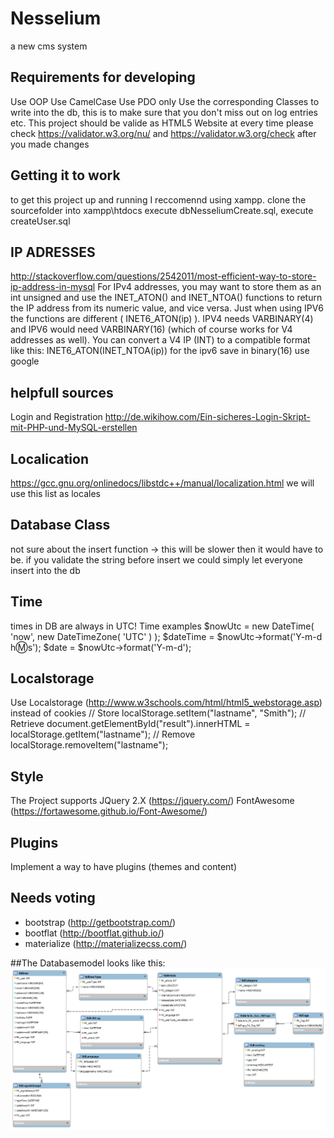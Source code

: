 # Nesselium
a new cms system

## Requirements for developing
Use OOP
Use CamelCase
Use PDO only
Use the corresponding Classes to write into the db, this is to make sure that you don't miss out on log entries etc.
This project should be valide as HTML5 Website at every time please check https://validator.w3.org/nu/ and https://validator.w3.org/check after you made changes

## Getting it to work
to get this project up and running I reccomennd using xampp.
clone the sourcefolder into xampp\htdocs
execute dbNesseliumCreate.sql, execute createUser.sql

## IP ADRESSES
http://stackoverflow.com/questions/2542011/most-efficient-way-to-store-ip-address-in-mysql
For IPv4 addresses, you may want to store them as an int unsigned and use the INET_ATON() and INET_NTOA() functions to return the IP address from its numeric value, and vice versa.
Just when using IPV6 the functions are different ( INET6_ATON(ip) ). IPV4 needs VARBINARY(4) and IPV6 would need VARBINARY(16) (which of course works for V4 addresses as well). You can convert a V4 IP (INT) to a compatible format like this: INET6_ATON(INET_NTOA(ip))
for the ipv6 save in binary(16) use google

## helpfull sources
Login and Registration http://de.wikihow.com/Ein-sicheres-Login-Skript-mit-PHP-und-MySQL-erstellen

## Localication
https://gcc.gnu.org/onlinedocs/libstdc++/manual/localization.html
we will use this list as locales

## Database Class
not sure about the insert function -> this will be slower then it would have to be. if you validate the string before insert we could simply let everyone insert into the db

## Time
times in DB are always in UTC!
Time examples
$nowUtc = new DateTime( 'now',  new DateTimeZone( 'UTC' ) );
$dateTime = $nowUtc->format('Y-m-d h:m:s');
$date = $nowUtc->format('Y-m-d');

## Localstorage
Use Localstorage (http://www.w3schools.com/html/html5_webstorage.asp) instead of cookies
// Store
localStorage.setItem("lastname", "Smith");
// Retrieve
document.getElementById("result").innerHTML = localStorage.getItem("lastname");
// Remove
localStorage.removeItem("lastname");

## Style
The Project supports
JQuery 2.X (https://jquery.com/)
FontAwesome (https://fortawesome.github.io/Font-Awesome/)

## Plugins
Implement a way to have plugins (themes and content)

## Needs voting
-   bootstrap (http://getbootstrap.com/)
-   bootflat (http://bootflat.github.io/)
-   materialize (http://materializecss.com/)

##The Databasemodel looks like this:
![Alt text](/Organisational/Database/database.png?raw=true "Databasemodel")
